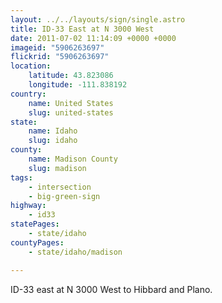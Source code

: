 ```yaml
---
layout: ../../layouts/sign/single.astro
title: ID-33 East at N 3000 West
date: 2011-07-02 11:14:09 +0000 +0000
imageid: "5906263697"
flickrid: "5906263697"
location:
    latitude: 43.823086
    longitude: -111.838192
country:
    name: United States
    slug: united-states
state:
    name: Idaho
    slug: idaho
county:
    name: Madison County
    slug: madison
tags:
    - intersection
    - big-green-sign
highway:
    - id33
statePages:
    - state/idaho
countyPages:
    - state/idaho/madison

---
```

ID-33 east at N 3000 West to Hibbard and Plano.